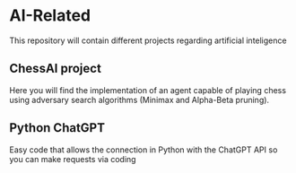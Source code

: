 # AI-Related
This repository will contain different projects regarding artificial inteligence

## ChessAI project
Here you will find the implementation of an agent capable of playing chess using adversary search algorithms (Minimax and Alpha-Beta pruning).

## Python ChatGPT
Easy code that allows the connection in Python with the ChatGPT API so you can make requests via coding

